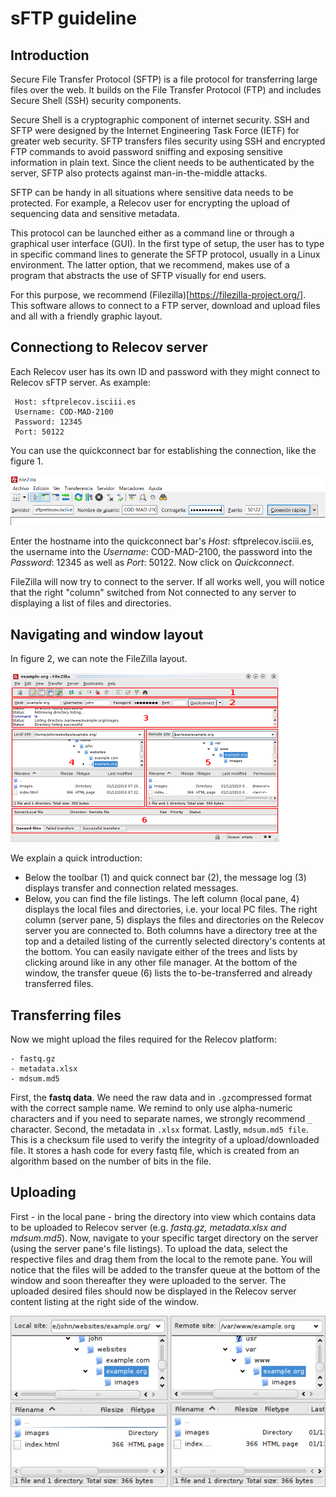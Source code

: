 # sFTP guideline

## Introduction

Secure File Transfer Protocol (SFTP) is a file protocol for transferring large files over the web. It builds on the File Transfer Protocol (FTP) and includes Secure Shell (SSH) security components.

Secure Shell is a cryptographic component of internet security. SSH and SFTP were designed by the Internet Engineering Task Force (IETF) for greater web security. SFTP transfers files security using SSH and encrypted FTP commands to avoid password sniffing and exposing sensitive information in plain text. Since the client needs to be authenticated by the server, SFTP also protects against man-in-the-middle attacks.

SFTP can be handy in all situations where sensitive data needs to be protected. For example, a Relecov user for encrypting the upload of sequencing data and sensitive metadata.

This protocol can be launched either as a command line or through a graphical user interface (GUI). In the first type of setup, the user has to type in specific command lines to generate the SFTP protocol, usually in a Linux environment. The latter option, that we recommend, makes use of a program that abstracts the use of SFTP visually for end users.

For this purpose, we recommend (Filezilla)[https://filezilla-project.org/]. This software allows to connect to a FTP server, download and upload files and all with a friendly graphic layout.

## Connectiong to Relecov server

Each Relecov user has its own ID and password with they might connect to Relecov sFTP server. As example:

```
 Host: sftprelecov.isciii.es
 Username: COD-MAD-2100
 Password: 12345
 Port: 50122
```

You can use the quickconnect bar for establishing the connection, like the figure 1.

![Figure 1](images/figure1.PNG)

Enter the hostname into the quickconnect bar's *Host*: sftprelecov.isciii.es, the username into the *Username*: COD-MAD-2100, the password into the *Password*: 12345 as well as *Port*: 50122. Now click on *Quickconnect*.

FileZilla will now try to connect to the server. If all works well, you will notice that the right "column" switched from Not connected to any server to displaying a list of files and directories.

## Navigating and window layout

In figure 2, we can note the FileZilla layout. 

![Figure 2](images/figure2.png)

We explain a quick introduction:
- Below the toolbar (1) and quick connect bar (2), the message log (3) displays transfer and connection related messages.
- Below, you can find the file listings. The left column (local pane, 4) displays the local files and directories, i.e. your local PC files. The right column (server pane, 5) displays the files and directories on the Relecov server you are connected to. Both columns have a directory tree at the top and a detailed listing of the currently selected directory's contents at the bottom. You can easily navigate either of the trees and lists by clicking around like in any other file manager. At the bottom of the window, the transfer queue (6) lists the to-be-transferred and already transferred files.

## Transferring files

Now we might upload the files required for the Relecov platform:

```
- fastq.gz
- metadata.xlsx
- mdsum.md5
```
First, the **fastq data**. We need the raw data and in ```.gz```compressed format with the correct sample name. We remind to only use alpha-numeric characters and if you need to separate names, we strongly recommend ```_``` character. Second, the metadata in ```.xlsx``` format. Lastly, ```mdsum.md5 file```. This is a checksum file used to verify the integrity of a upload/downloaded file. It stores a hash code for every fastq file, which is created from an algorithm based on the number of bits in the file.

## Uploading

First - in the local pane - bring the directory into view which contains data to be uploaded to Relecov server (e.g. *fastq.gz, metadata.xlsx and mdsum.md5*). Now, navigate to your specific target directory on the server (using the server pane's file listings). To upload the data, select the respective files and drag them from the local to the remote pane. You will notice that the files will be added to the transfer queue at the bottom of the window and soon thereafter they were uploaded to the server. The uploaded desired files should now be displayed in the Relecov server content listing at the right side of the window.

![Figure 3](images/figure3.png)